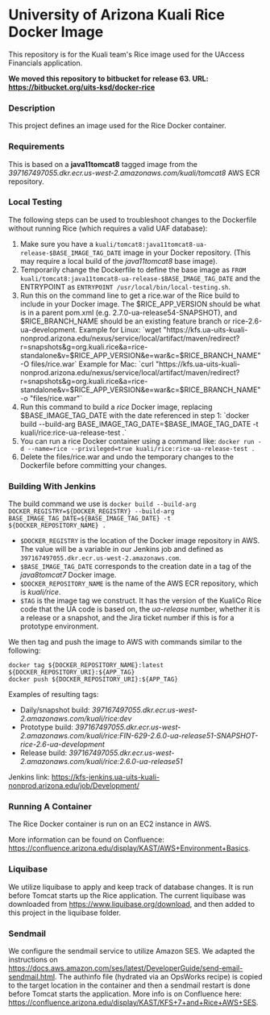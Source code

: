 University of Arizona Kuali Rice Docker Image
=======================================================

This repository is for the Kuali team's Rice image used for the UAccess Financials application.

**We moved this repository to bitbucket for release 63. URL: https://bitbucket.org/uits-ksd/docker-rice**

### Description
This project defines an image used for the Rice Docker container.

### Requirements
This is based on a **java11tomcat8** tagged image from the _397167497055.dkr.ecr.us-west-2.amazonaws.com/kuali/tomcat8_ AWS ECR repository. 

### Local Testing
The following steps can be used to troubleshoot changes to the Dockerfile without running Rice (which requires a valid UAF database):
1. Make sure you have a `kuali/tomcat8:java11tomcat8-ua-release-$BASE_IMAGE_TAG_DATE` image in your Docker repository. (This may require a local build of the *java11tomcat8* base image).
2. Temporarily change the Dockerfile to define the base image as `FROM kuali/tomcat8:java11tomcat8-ua-release-$BASE_IMAGE_TAG_DATE` and the ENTRYPOINT as `ENTRYPOINT /usr/local/bin/local-testing.sh`.
3. Run this on the command line to get a rice.war of the Rice build to include in your Docker image. The $RICE_APP_VERSION should be what is in a parent pom.xml (e.g. 2.7.0-ua-release54-SNAPSHOT), and $RICE_BRANCH_NAME should be an existing feature branch or rice-2.6-ua-development. 
Example for Linux: `wget "https://kfs.ua-uits-kuali-nonprod.arizona.edu/nexus/service/local/artifact/maven/redirect?r=snapshots&g=org.kuali.rice&a=rice-standalone&v=$RICE_APP_VERSION&e=war&c=$RICE_BRANCH_NAME" -O files/rice.war`
Example for Mac: `curl "https://kfs.ua-uits-kuali-nonprod.arizona.edu/nexus/service/local/artifact/maven/redirect?r=snapshots&g=org.kuali.rice&a=rice-standalone&v=$RICE_APP_VERSION&e=war&c=$RICE_BRANCH_NAME" -o "files/rice.war"`
4. Run this command to build a *rice* Docker image, replacing $BASE_IMAGE_TAG_DATE with the date referenced in step 1: `docker build --build-arg BASE_IMAGE_TAG_DATE=$BASE_IMAGE_TAG_DATE -t kuali/rice:rice-ua-release-test .`
5. You can run a rice Docker container using a command like: `docker run -d --name=rice --privileged=true kuali/rice:rice-ua-release-test .`
6. Delete the files/rice.war and undo the temporary changes to the Dockerfile before committing your changes.

### Building With Jenkins
The build command we use is `docker build --build-arg DOCKER_REGISTRY=${DOCKER_REGISTRY} --build-arg BASE_IMAGE_TAG_DATE=${BASE_IMAGE_TAG_DATE} -t ${DOCKER_REPOSITORY_NAME} .`
* `$DOCKER_REGISTRY` is the location of the Docker image repository in AWS. The value will be a variable in our Jenkins job and defined as `397167497055.dkr.ecr.us-west-2.amazonaws.com`.
* `$BASE_IMAGE_TAG_DATE` corresponds to the creation date in a tag of the *java8tomcat7* Docker image.
* `$DOCKER_REPOSITORY_NAME` is the name of the AWS ECR repository, which is _kuali/rice_.
* `$TAG` is the image tag we construct. It has the version of the KualiCo Rice code that the UA code is based on, the _ua-release_ number, whether it is a release or a snapshot, and the Jira ticket number if this is for a prototype environment.

We then tag and push the image to AWS with commands similar to the following: 
```
docker tag ${DOCKER_REPOSITORY_NAME}:latest ${DOCKER_REPOSITORY_URI}:${APP_TAG}
docker push ${DOCKER_REPOSITORY_URI}:${APP_TAG}
```

Examples of resulting tags:
- Daily/snapshot build: _397167497055.dkr.ecr.us-west-2.amazonaws.com/kuali/rice:dev_
- Prototype build: _397167497055.dkr.ecr.us-west-2.amazonaws.com/kuali/rice:FIN-629-2.6.0-ua-release51-SNAPSHOT-rice-2.6-ua-development_
- Release build: _397167497055.dkr.ecr.us-west-2.amazonaws.com/kuali/rice:2.6.0-ua-release51_

Jenkins link: https://kfs-jenkins.ua-uits-kuali-nonprod.arizona.edu/job/Development/

### Running A Container
The Rice Docker container is run on an EC2 instance in AWS. 

More information can be found on Confluence: https://confluence.arizona.edu/display/KAST/AWS+Environment+Basics.

### Liquibase
We utilize liquibase to apply and keep track of database changes. It is run before Tomcat starts up the Rice application. The current liquibase was downloaded from https://www.liquibase.org/download, and then added to this project in the liquibase folder.

### Sendmail
We configure the sendmail service to utilize Amazon SES. We adapted the instructions on https://docs.aws.amazon.com/ses/latest/DeveloperGuide/send-email-sendmail.html. The authinfo file (hydrated via an OpsWorks recipe) is copied to the target location in the container and then a sendmail restart is done before Tomcat starts the application. More info is on Confluence here: https://confluence.arizona.edu/display/KAST/KFS+7+and+Rice+AWS+SES.
